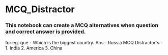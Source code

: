 # MCQ_Distractor
### This notebook can create a  MCQ alternatives when question and correct answer is provided.
for eg.
que - Which is the biggest country.
Ans - Russia
MCQ Distractor's - 1. India 2. America 3. China

